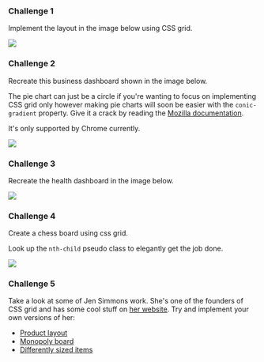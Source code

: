 ### Challenge 1

Implement the layout in the image below using CSS grid.

![](https://dl.dropboxusercontent.com/s/ieggx629mxtxs59/grid-1.png?dl=0)

### Challenge 2

Recreate this business dashboard shown in the image below.

The pie chart can just be a circle if you're wanting to focus on implementing CSS grid only however making pie charts will soon be easier with the `conic-gradient` property. Give it a crack by reading the [Mozilla documentation](https://developer.mozilla.org/en-US/docs/Web/CSS/conic-gradient).

It's only supported by Chrome currently.

![](https://dl.dropboxusercontent.com/s/1xqqyj8n5e7mb9n/grid-2.png?dl=0)

### Challenge 3

Recreate the health dashboard in the image below.

![](https://dl.dropboxusercontent.com/s/m0aqrfmhn6z0ef9/grid-3.png?dl=0)

### Challenge 4

Create a chess board using css grid.

Look up the `nth-child` pseudo class to elegantly get the job done.

![](https://upload.wikimedia.org/wikipedia/commons/thumb/d/d5/Chess_Board.svg/1920px-Chess_Board.svg.png)

### Challenge 5

Take a look at some of Jen Simmons work. She's one of the founders of CSS grid and has some cool stuff on [her website](https://labs.jensimmons.com/). Try and implement your own versions of her:
- [Product layout](https://labs.jensimmons.com/2017/03-009.html)
- [Monopoly board](https://labs.jensimmons.com/2017/01-005.html)
- [Differently sized items](https://labs.jensimmons.com/2017/01-009K.html)